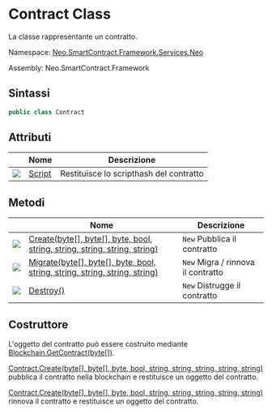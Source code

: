 # Contract Class

La classe rappresentante un contratto.

Namespace: [Neo.SmartContract.Framework.Services.Neo](../neo.md)

Assembly: Neo.SmartContract.Framework

## Sintassi

```c#
public class Contract
```

## Attributi

| | Nome | Descrizione |
| ---------------------------------------- | ---------------------------- | ---------- |
| ![](https://i-msdn.sec.s-msft.com/dynimg/IC74937.jpeg) | [Script](Contract/Script.md) | Restituisce lo scripthash del contratto |

## Metodi

| | Nome | Descrizione |
| ---------------------------------------- | -------------------------------- | ------ |
| ![](https://i-msdn.sec.s-msft.com/dynimg/IC91302.jpeg) | [Create(byte[], byte[], byte, bool, string, string, string, string, string)](Contract/Create.md) | `New` Pubblica il contratto    |
| ![](https://i-msdn.sec.s-msft.com/dynimg/IC91302.jpeg) | [Migrate(byte[], byte[], byte, bool, string, string, string, string, string)](Contract/Migrate.md) | `New` Migra / rinnova il contratto |
| ![](https://i-msdn.sec.s-msft.com/dynimg/IC91302.jpeg) | [Destroy()](Contract/Destroy.md)         | `New` Distrugge il contratto   |

## Costruttore

L'oggetto del contratto può essere costruito mediante [Blockchain.GetContract(byte[])](Blockchain/GetContract.md).


[Contract.Create(byte[], byte[], byte, bool, string, string, string, string, string)](Contract/Create.md) pubblica il contratto nella blockchain e restituisce un oggetto del contratto. 

[Contract.Create(byte[], byte[], byte, bool, string, string, string, string, string)](Contract/Create.md) rinnova il contratto e restituisce un oggetto del contratto. 
